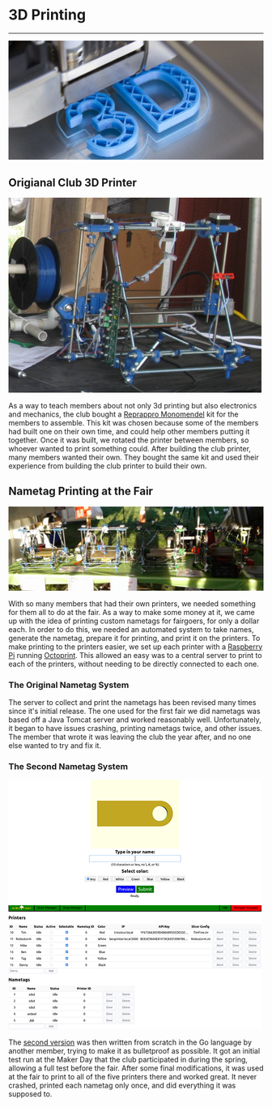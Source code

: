 # 3D Printing
---

![3D Printing](img/3D-Printing.jpg)

## Origianal Club 3D Printer

![Printer Image](img/clubprinter.png)

As a way to teach members about not only 3d printing but also electronics and mechanics, the club bought a [Reprappro Monomendel](https://reprappro.com/documentation/mendel-tricolour/) kit for the members to assemble. This kit was chosen because some of the members had built one on their own time, and could help other members putting it together. Once it was built, we rotated the printer between members, so whoever wanted to print something could. After building the club printer, many members wanted their own. They bought the same kit and used their experience from building the club printer to build their own.

## Nametag Printing at the Fair

![Printers at the Fair image](img/Printers2016Fair.png)

With so many members that had their own printers, we needed something for them all to do at the fair. As a way to make some money at it, we came up with the idea of printing custom nametags for fairgoers, for only a dollar each. In order to do this, we needed an automated system to take names, generate the nametag, prepare it for printing, and print it on the printers. To make printing to the printers easier, we set up each printer with a [Raspberry Pi](https://raspberrypi.org) running [Octoprint](http://octoprint.org). This allowed an easy was to a central server to print to each of the printers, without needing to be directly connected to each one.

### The Original Nametag System

The server to collect and print the nametags has been revised many times since it's initial release. The one used for the first fair we did nametags was based off a Java Tomcat server and worked reasonably well. Unfortunately, it began to have issues crashing, printing nametags twice, and other issues. The member that wrote it was leaving the club the year after, and no one else wanted to try and fix it.

### The Second Nametag System

![Input Page](img/nametagpretty.png)
![Manager Page](img/nametagmanager.png)

The [second version](https://github.com/Robostorm/Nametag-Auto-Printing) was then written from scratch in the Go language by another member, trying to make it as bulletproof as possible. It got an initial test run at the Maker Day that the club participated in during the spring, allowing a full test before the fair. After some final modifications, it was used at the fair to print to all of the five printers there and worked great. It never crashed, printed each nametag only once, and did everything it was supposed to.
